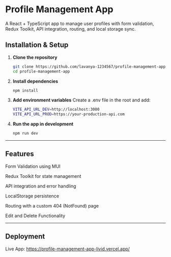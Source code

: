 # Profile Management App

A React + TypeScript app to manage user profiles with form validation, Redux Toolkit, API integration, routing, and local storage sync.

## Installation & Setup

1. **Clone the repository**
   ```bash
   git clone https://github.com/lavanya-1234567/profile-management-app.git
   cd profile-management-app
2. **Install dependencies**
   ```bash
   npm install
3. **Add environment variables**
   Create a .env file in the root and add:
   ```bash
   VITE_API_URL_DEV=http://localhost:3000
   VITE_API_URL_PROD=https://your-production-api.com
4. **Run the app in development**
   ```bash
   npm run dev
---
## Features
Form Validation using MUI

Redux Toolkit for state management

API integration and error handling

LocalStorage persistence

Routing with a custom 404 (NotFound) page

Edit and Delete Functionality

---
## Deployment
Live App: https://profile-management-app-livid.vercel.app/


